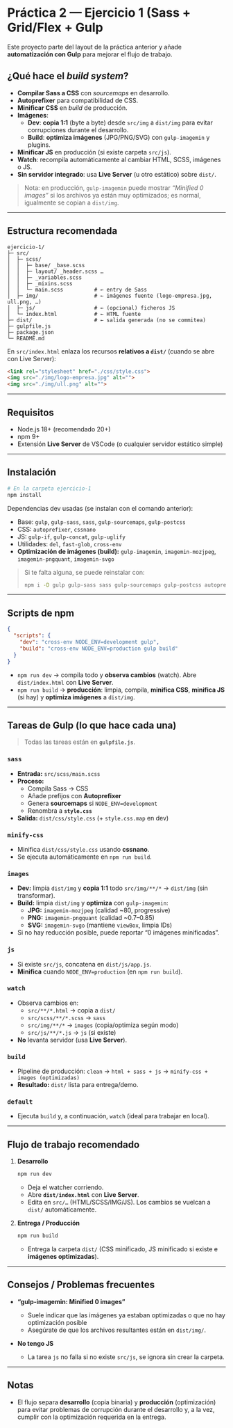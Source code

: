 # Práctica 2 — Ejercicio 1 (Sass + Grid/Flex + Gulp

Este proyecto parte del layout de la práctica anterior y añade **automatización con Gulp** para mejorar el flujo de trabajo.

## ¿Qué hace el *build system*?

- **Compilar Sass a CSS** con *sourcemaps* en desarrollo.
- **Autoprefixer** para compatibilidad de CSS.
- **Minificar CSS** en *build* de producción.
- **Imágenes**:
  - **Dev**: **copia 1:1** (byte a byte) desde `src/img` a `dist/img` para evitar corrupciones durante el desarrollo.
  - **Build**: **optimiza imágenes** (JPG/PNG/SVG) con `gulp-imagemin` y plugins.
- **Minificar JS** en producción (si existe carpeta `src/js`).
- **Watch**: recompila automáticamente al cambiar HTML, SCSS, imágenes o JS.
- **Sin servidor integrado**: usa **Live Server** (u otro estático) sobre `dist/`.

> Nota: en producción, `gulp-imagemin` puede mostrar *“Minified 0 images”* si los archivos ya están muy optimizados; es normal, igualmente se copian a `dist/img`.

---

## Estructura recomendada

```
ejercicio-1/
├─ src/
│  ├─ scss/
│  │  ├─ base/ _base.scss
│  │  ├─ layout/ _header.scss …
│  │  ├─ _variables.scss
│  │  ├─ _mixins.scss
│  │  └─ main.scss          # ← entry de Sass
│  ├─ img/                  # ← imágenes fuente (logo-empresa.jpg, ull.png, …)
│  ├─ js/                   # ← (opcional) ficheros JS
│  └─ index.html            # ← HTML fuente
├─ dist/                    # ← salida generada (no se commitea)
├─ gulpfile.js
├─ package.json
└─ README.md
```

En `src/index.html` enlaza los recursos **relativos a `dist/`** (cuando se abre con Live Server):

```html
<link rel="stylesheet" href="./css/style.css">
<img src="./img/logo-empresa.jpg" alt="">
<img src="./img/ull.png" alt="">
```

---

## Requisitos

- Node.js 18+ (recomendado 20+)
- npm 9+
- Extensión **Live Server** de VSCode (o cualquier servidor estático simple)

---

## Instalación

```bash
# En la carpeta ejercicio-1
npm install
```

Dependencias dev usadas (se instalan con el comando anterior):
- Base: `gulp`, `gulp-sass`, `sass`, `gulp-sourcemaps`, `gulp-postcss`
- CSS: `autoprefixer`, `cssnano`
- JS: `gulp-if`, `gulp-concat`, `gulp-uglify`
- Utilidades: `del`, `fast-glob`, `cross-env`
- **Optimización de imágenes (build):** `gulp-imagemin`, `imagemin-mozjpeg`, `imagemin-pngquant`, `imagemin-svgo`

> Si te falta alguna, se puede reinstalar con:  
> ```bash
> npm i -D gulp gulp-sass sass gulp-sourcemaps gulp-postcss autoprefixer cssnano >        gulp-if gulp-concat gulp-uglify del fast-glob cross-env >        gulp-imagemin imagemin-mozjpeg imagemin-pngquant imagemin-svgo
> ```

---

## Scripts de npm

```json
{
  "scripts": {
    "dev": "cross-env NODE_ENV=development gulp",
    "build": "cross-env NODE_ENV=production gulp build"
  }
}
```

- `npm run dev` → compila todo y **observa cambios** (watch). Abre `dist/index.html` con **Live Server**.
- `npm run build` → **producción**: limpia, compila, **minifica CSS**, **minifica JS** (si hay) y **optimiza imágenes** a `dist/img`.

---

## Tareas de Gulp (lo que hace cada una)

> Todas las tareas están en **`gulpfile.js`**.

### `sass`
- **Entrada:** `src/scss/main.scss`
- **Proceso:**
  - Compila Sass → CSS
  - Añade prefijos con **Autoprefixer**
  - Genera **sourcemaps** si `NODE_ENV=development`
  - Renombra a **`style.css`**
- **Salida:** `dist/css/style.css` (+ `style.css.map` en dev)

### `minify-css`
- Minifica `dist/css/style.css` usando **cssnano**.
- Se ejecuta automáticamente en `npm run build`.

### `images`
- **Dev:** limpia `dist/img` y **copia 1:1** todo `src/img/**/*` → `dist/img` (sin transformar).
- **Build:** limpia `dist/img` y **optimiza** con `gulp-imagemin`:
  - **JPG:** `imagemin-mozjpeg` (calidad ~80, progressive)
  - **PNG:** `imagemin-pngquant` (calidad ~0.7–0.85)
  - **SVG:** `imagemin-svgo` (mantiene `viewBox`, limpia IDs)
- Si no hay reducción posible, puede reportar “0 imágenes minificadas”.

### `js`
- Si existe `src/js`, concatena en `dist/js/app.js`.
- **Minifica** cuando `NODE_ENV=production` (en `npm run build`).

### `watch`
- Observa cambios en:
  - `src/**/*.html` → copia a `dist/`
  - `src/scss/**/*.scss` → `sass`
  - `src/img/**/*` → `images` (copia/optimiza según modo)
  - `src/js/**/*.js` → `js` (si existe)
- **No** levanta servidor (usa **Live Server**).

### `build`
- Pipeline de producción: `clean` → `html + sass + js` → `minify-css + images (optimizadas)`
- **Resultado:** `dist/` lista para entrega/demo.

### `default`
- Ejecuta `build` y, a continuación, `watch` (ideal para trabajar en local).

---

## Flujo de trabajo recomendado

1. **Desarrollo**
   ```bash
   npm run dev
   ```
   - Deja el watcher corriendo.
   - Abre **`dist/index.html`** con **Live Server**.
   - Edita en `src/…` (HTML/SCSS/IMG/JS). Los cambios se vuelcan a `dist/` automáticamente.

2. **Entrega / Producción**
   ```bash
   npm run build
   ```
   - Entrega la carpeta `dist/` (CSS minificado, JS minificado si existe e **imágenes optimizadas**).

---

## Consejos / Problemas frecuentes

- **“gulp-imagemin: Minified 0 images”**
  - Suele indicar que las imágenes ya estaban optimizadas o que no hay optimización posible
  - Asegúrate de que los archivos resultantes están en `dist/img/`.

- **No tengo JS**
  - La tarea `js` no falla si no existe `src/js`, se ignora sin crear la carpeta.

---

## Notas

- El flujo separa **desarrollo** (copia binaria) y **producción** (optimización) para evitar problemas de corrupción durante el desarrollo y, a la vez, cumplir con la optimización requerida en la entrega.
